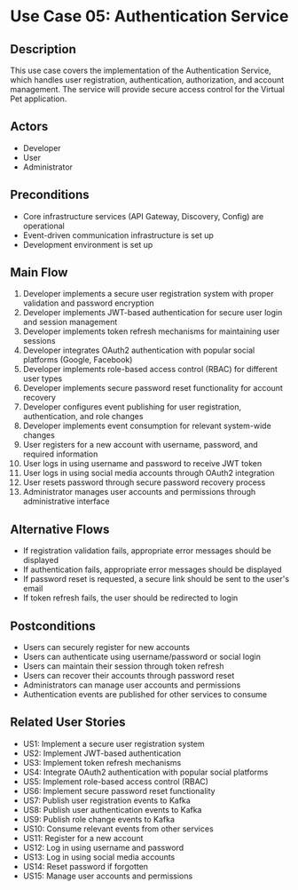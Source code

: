 # Use Case 05: Authentication Service

## Description
This use case covers the implementation of the Authentication Service, which handles user registration, authentication, authorization, and account management. The service will provide secure access control for the Virtual Pet application.

## Actors
- Developer
- User
- Administrator

## Preconditions
- Core infrastructure services (API Gateway, Discovery, Config) are operational
- Event-driven communication infrastructure is set up
- Development environment is set up

## Main Flow
1. Developer implements a secure user registration system with proper validation and password encryption
2. Developer implements JWT-based authentication for secure user login and session management
3. Developer implements token refresh mechanisms for maintaining user sessions
4. Developer integrates OAuth2 authentication with popular social platforms (Google, Facebook)
5. Developer implements role-based access control (RBAC) for different user types
6. Developer implements secure password reset functionality for account recovery
7. Developer configures event publishing for user registration, authentication, and role changes
8. Developer implements event consumption for relevant system-wide changes
9. User registers for a new account with username, password, and required information
10. User logs in using username and password to receive JWT token
11. User logs in using social media accounts through OAuth2 integration
12. User resets password through secure password recovery process
13. Administrator manages user accounts and permissions through administrative interface

## Alternative Flows
- If registration validation fails, appropriate error messages should be displayed
- If authentication fails, appropriate error messages should be displayed
- If password reset is requested, a secure link should be sent to the user's email
- If token refresh fails, the user should be redirected to login

## Postconditions
- Users can securely register for new accounts
- Users can authenticate using username/password or social login
- Users can maintain their session through token refresh
- Users can recover their accounts through password reset
- Administrators can manage user accounts and permissions
- Authentication events are published for other services to consume

## Related User Stories
- US1: Implement a secure user registration system
- US2: Implement JWT-based authentication
- US3: Implement token refresh mechanisms
- US4: Integrate OAuth2 authentication with popular social platforms
- US5: Implement role-based access control (RBAC)
- US6: Implement secure password reset functionality
- US7: Publish user registration events to Kafka
- US8: Publish user authentication events to Kafka
- US9: Publish role change events to Kafka
- US10: Consume relevant events from other services
- US11: Register for a new account
- US12: Log in using username and password
- US13: Log in using social media accounts
- US14: Reset password if forgotten
- US15: Manage user accounts and permissions